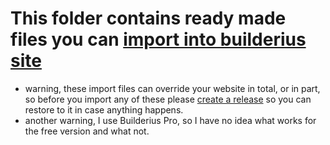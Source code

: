 # This folder contains ready made files you can [import into builderius site](https://docs.builderius.io/docs/vcs/version-control-system)
- warning, these import files can override your website in total, or in part, so before you import any of these please [create a release](https://docs.builderius.io/docs/publish/release) so you can restore to it in case anything happens.
- another warning, I use Builderius Pro, so I have no idea what works for the free version and what not.